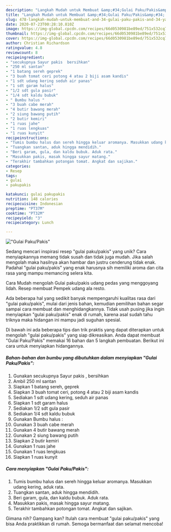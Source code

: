 ```yaml
---
description: "Langkah Mudah untuk Membuat &amp;#34;Gulai Paku/Pakis&amp;#34; yang Enak"
title: "Langkah Mudah untuk Membuat &amp;#34;Gulai Paku/Pakis&amp;#34; yang Enak"
slug: 478-langkah-mudah-untuk-membuat-and-34-gulai-paku-pakis-and-34-yang-enak
date: 2020-07-23T00:28:10.810Z
image: https://img-global.cpcdn.com/recipes/66d0530981be89ed/751x532cq70/gulai-pakupakis-foto-resep-utama.jpg
thumbnail: https://img-global.cpcdn.com/recipes/66d0530981be89ed/751x532cq70/gulai-pakupakis-foto-resep-utama.jpg
cover: https://img-global.cpcdn.com/recipes/66d0530981be89ed/751x532cq70/gulai-pakupakis-foto-resep-utama.jpg
author: Christian Richardson
ratingvalue: 4.8
reviewcount: 8
recipeingredient:
- "secukupnya Sayur pakis  bersihkan"
- "250 ml santan"
- "1 batang sereh geprek"
- "3 buah tomat ceri potong 4 atau 2 biji asam kandis"
- "1 sdt udang kering seduh air panas"
- "1 sdt garam halus"
- "1/2 sdt gula pasir"
- "1/4 sdt kaldu bubuk"
- " Bumbu halus "
- "3 buah cabe merah"
- "4 butir bawang merah"
- "2 siung bawang putih"
- "2 butir kemiri"
- "1 ruas jahe"
- "1 ruas lengkuas"
- "1 ruas kunyit"
recipeinstructions:
- "Tumis bumbu halus dan sereh hingga keluar aromanya. Masukkan udang kering, aduk rata."
- "Tuangkan santan, aduk hingga mendidih."
- "Beri garam, gula, dan kaldu bubuk. Aduk rata."
- "Masukkan pakis, masak hingga sayur matang."
- "Terakhir tambahkan potongan tomat. Angkat dan sajikan."
categories:
- Resep
tags:
- gulai
- pakupakis

katakunci: gulai pakupakis 
nutrition: 148 calories
recipecuisine: Indonesian
preptime: "PT37M"
cooktime: "PT32M"
recipeyield: "3"
recipecategory: Lunch

---
```



![&#34;Gulai Paku/Pakis&#34;](https://img-global.cpcdn.com/recipes/66d0530981be89ed/751x532cq70/gulai-pakupakis-foto-resep-utama.jpg)

Sedang mencari inspirasi resep &#34;gulai paku/pakis&#34; yang unik? Cara menyiapkannya memang tidak susah dan tidak juga mudah. Jika salah mengolah maka hasilnya akan hambar dan justru cenderung tidak enak. Padahal &#34;gulai paku/pakis&#34; yang enak harusnya sih memiliki aroma dan cita rasa yang mampu memancing selera kita.

Cara Mudah mengolah Gulai paku/pakis udang pedas yang menggoyang lidah. Resep membuat Pempek udang ala resto.

Ada beberapa hal yang sedikit banyak mempengaruhi kualitas rasa dari &#34;gulai paku/pakis&#34;, mulai dari jenis bahan, kemudian pemilihan bahan segar sampai cara membuat dan menghidangkannya. Tidak usah pusing jika ingin menyiapkan &#34;gulai paku/pakis&#34; enak di rumah, karena asal sudah tahu triknya maka hidangan ini mampu jadi suguhan spesial.


Di bawah ini ada beberapa tips dan trik praktis yang dapat diterapkan untuk mengolah &#34;gulai paku/pakis&#34; yang siap dikreasikan. Anda dapat membuat &#34;Gulai Paku/Pakis&#34; memakai 16 bahan dan 5 langkah pembuatan. Berikut ini cara untuk menyiapkan hidangannya.

<!--inarticleads1-->

##### Bahan-bahan dan bumbu yang dibutuhkan dalam menyiapkan &#34;Gulai Paku/Pakis&#34;:

1. Gunakan secukupnya Sayur pakis , bersihkan
1. Ambil 250 ml santan
1. Siapkan 1 batang sereh, geprek
1. Siapkan 3 buah tomat ceri, potong 4 atau 2 biji asam kandis
1. Sediakan 1 sdt udang kering, seduh air panas
1. Siapkan 1 sdt garam halus
1. Sediakan 1/2 sdt gula pasir
1. Sediakan 1/4 sdt kaldu bubuk
1. Gunakan  Bumbu halus :
1. Gunakan 3 buah cabe merah
1. Gunakan 4 butir bawang merah
1. Gunakan 2 siung bawang putih
1. Siapkan 2 butir kemiri
1. Gunakan 1 ruas jahe
1. Gunakan 1 ruas lengkuas
1. Siapkan 1 ruas kunyit




<!--inarticleads2-->

##### Cara menyiapkan &#34;Gulai Paku/Pakis&#34;:

1. Tumis bumbu halus dan sereh hingga keluar aromanya. Masukkan udang kering, aduk rata.
1. Tuangkan santan, aduk hingga mendidih.
1. Beri garam, gula, dan kaldu bubuk. Aduk rata.
1. Masukkan pakis, masak hingga sayur matang.
1. Terakhir tambahkan potongan tomat. Angkat dan sajikan.




Gimana nih? Gampang kan? Itulah cara membuat &#34;gulai paku/pakis&#34; yang bisa Anda praktikkan di rumah. Semoga bermanfaat dan selamat mencoba!
